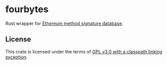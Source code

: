 # fourbytes
Rust wrapper for [Ethereum method signature database](https://github.com/ethereum-lists/4bytes).

## License
This crate is licensed under the terms of [GPL v3.0 with a classpath linking exception](LICENSE).
